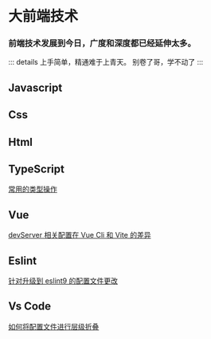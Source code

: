 # 大前端技术

<h3>前端技术发展到今日，广度和深度都已经延伸太多。</h3>

::: details 上手简单，精通难于上青天。
别卷了哥，学不动了
:::

## Javascript

## Css

## Html

## TypeScript

[常用的类型操作](./typescript/operate.md)

## Vue

[devServer 相关配置在 Vue Cli 和 Vite 的差异](./vue/devServer.md)

## Eslint

[针对升级到 eslint9 的配置文件更改](./eslint/updateTo9.md)

## Vs Code

[如何将配置文件进行层级折叠](./vscode/collapse.md)
